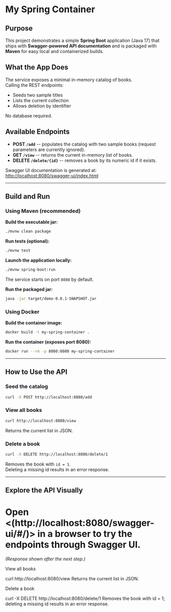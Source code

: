 
# My Spring Container

## Purpose

This project demonstrates a simple **Spring Boot** application (Java
17) that ships with **Swagger-powered API documentation** and is
packaged with **Maven** for easy local and containerized builds.

## What the App Does

The service exposes a minimal in-memory catalog of books.\
Calling the REST endpoints:

-   Seeds two sample titles
-   Lists the current collection
-   Allows deletion by identifier

No database required.

## Available Endpoints

-   **POST `/add`** -- populates the catalog with two sample books
    (request parameters are currently ignored).
-   **GET `/view`** -- returns the current in-memory list of books.
-   **DELETE `/delete/{id}`** -- removes a book by its numeric id if it
    exists.

Swagger UI documentation is generated at:\
<http://localhost:8080/swagger-ui/index.html>

------------------------------------------------------------------------

## Build and Run

### Using Maven (recommended)

**Build the executable jar:**

``` bash
./mvnw clean package
```

**Run tests (optional):**

``` bash
./mvnw test
```

**Launch the application locally:**

``` bash
./mvnw spring-boot:run
```

The service starts on port `8080` by default.

**Run the packaged jar:**

``` bash
java -jar target/demo-0.0.1-SNAPSHOT.jar
```

### Using Docker

**Build the container image:**

``` bash
docker build -t my-spring-container .
```

**Run the container (exposes port 8080):**

``` bash
docker run --rm -p 8080:8080 my-spring-container
```

------------------------------------------------------------------------

## How to Use the API

### Seed the catalog

``` bash
curl -X POST http://localhost:8080/add
```

### View all books

``` bash
curl http://localhost:8080/view
```

Returns the current list in JSON.

### Delete a book

``` bash
curl -X DELETE http://localhost:8080/delete/1
```

Removes the book with `id = 1`.\
Deleting a missing id results in an error response.

------------------------------------------------------------------------

## Explore the API Visually

Open <(http://localhost:8080/swagger-ui/#/)> in a browser to try
the endpoints through Swagger UI.
=======
*(Response shown after the next step.)*

View all books

curl http://localhost:8080/view
Returns the current list in JSON.

Delete a book

curl -X DELETE http://localhost:8080/delete/1
Removes the book with id = 1; deleting a missing id results in an error response.

